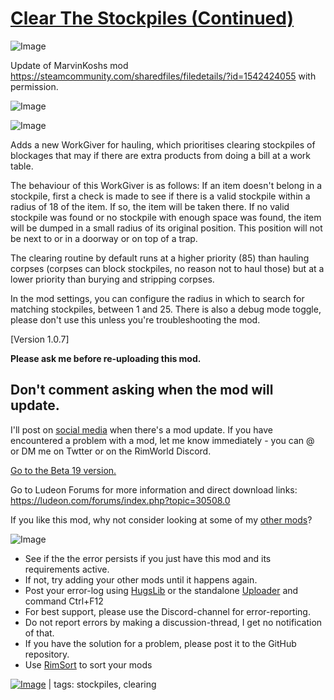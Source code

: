 # [Clear The Stockpiles (Continued)](https://steamcommunity.com/sharedfiles/filedetails/?id=2314332319)

![Image](https://i.imgur.com/buuPQel.png)

Update of MarvinKoshs mod
https://steamcommunity.com/sharedfiles/filedetails/?id=1542424055
with permission.

![Image](https://i.imgur.com/pufA0kM.png)
	
![Image](https://i.imgur.com/Z4GOv8H.png)

Adds a new WorkGiver for hauling, which prioritises clearing stockpiles of blockages that may if there are extra products from doing a bill at a work table.

The behaviour of this WorkGiver is as follows:
If an item doesn't belong in a stockpile, first a check is made to see if there is a valid stockpile within a radius of 18 of the item. If so, the item will be taken there.
If no valid stockpile was found or no stockpile with enough space was found, the item will be dumped in a small radius of its original position. This position will not be next to or in a doorway or on top of a trap.

The clearing routine by default runs at a higher priority (85) than hauling corpses (corpses can block stockpiles, no reason not to haul those) but at a lower priority than burying and stripping corpses.

In the mod settings, you can configure the radius in which to search for matching stockpiles, between 1 and 25. There is also a debug mode toggle, please don't use this unless you're troubleshooting the mod.

[Version 1.0.7]

**Please ask me before re-uploading this mod.**

## Don't comment asking when the mod will update.


I'll post on [social media](https://twitter.com/marvinkosh) when there's a mod update. If you have encountered a problem with a mod, let me know immediately - you can @ or DM me on Twtter or on the RimWorld Discord.

[Go to the Beta 19 version.](https://steamcommunity.com/sharedfiles/filedetails/?id=1536294009)

Go to Ludeon Forums for more information and direct download links: https://ludeon.com/forums/index.php?topic=30508.0

If you like this mod, why not consider looking at some of my [other mods](http://steamcommunity.com/id/marvinkosh/myworkshopfiles/?appid=294100)?

![Image](https://i.imgur.com/PwoNOj4.png)



-  See if the the error persists if you just have this mod and its requirements active.
-  If not, try adding your other mods until it happens again.
-  Post your error-log using [HugsLib](https://steamcommunity.com/workshop/filedetails/?id=818773962) or the standalone [Uploader](https://steamcommunity.com/sharedfiles/filedetails/?id=2873415404) and command Ctrl+F12
-  For best support, please use the Discord-channel for error-reporting.
-  Do not report errors by making a discussion-thread, I get no notification of that.
-  If you have the solution for a problem, please post it to the GitHub repository.
-  Use [RimSort](https://github.com/RimSort/RimSort/releases/latest) to sort your mods

 

[![Image](https://img.shields.io/github/v/release/emipa606/ClearTheStockpiles?label=latest%20version&style=plastic&color=9f1111&labelColor=black)](https://steamcommunity.com/sharedfiles/filedetails/changelog/2314332319) | tags:  stockpiles,  clearing

